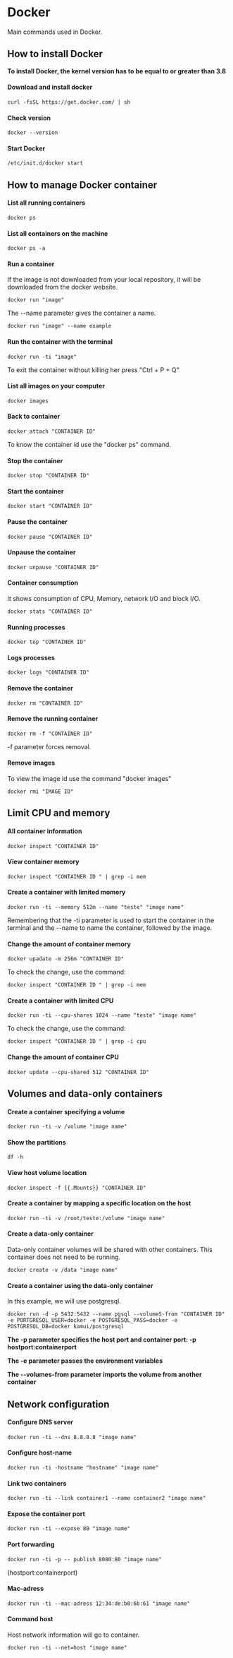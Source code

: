 # Docker
Main commands used in Docker.



## How to install Docker

**To install Docker, the kernel version has to be equal to or greater than 3.8**

#### Download and install docker 
```
curl -fsSL https://get.docker.com/ | sh
```
#### Check version
```
docker --version
```
#### Start Docker
```
/etc/init.d/docker start
```



## How to manage Docker container

#### List all running containers
```
docker ps
```

#### List all containers on the machine 
```
docker ps -a
```

#### Run a container
If the image is not downloaded from your local repository, it will be downloaded from the docker website.
```
docker run "image"
```
The --name parameter gives the container a name.
```
docker run "image" --name example
```

#### Run the container with the terminal 
```
docker run -ti "image"
```
To exit the container without killing her press "Ctrl + P + Q"

#### List all images on your computer
```
docker images
```

#### Back to container
```
docker attach "CONTAINER ID"
```
To know the container id use the "docker ps" command.

#### Stop the container
```
docker stop "CONTAINER ID"
```

#### Start the container
```
docker start "CONTAINER ID"
```

#### Pause the container
```
docker pause "CONTAINER ID"
```

#### Unpause the container
```
docker unpause "CONTAINER ID"
```

#### Container consumption
It shows consumption of CPU, Memory, network I/O and block I/O.
```
docker stats "CONTAINER ID"
```

#### Running processes
```
docker top "CONTAINER ID"
```

#### Logs processes
```
docker logs "CONTAINER ID"
```

#### Remove the container
```
docker rm "CONTAINER ID"
```

#### Remove the running container
```
docker rm -f "CONTAINER ID"
```
-f parameter forces removal.

#### Remove images
To view the image id use the command "docker images"
```
docker rmi "IMAGE ID"
```



## Limit CPU and memory

#### All container information 
```
docker inspect "CONTAINER ID"
```

#### View container memory
```
docker inspect "CONTAINER ID " | grep -i mem
```

#### Create a container with limited momery
```
docker run -ti --memory 512m --name "teste" "image name"
```
Remembering that the -ti parameter is used to start the container in the terminal and the --name to name the container, followed by the image.

#### Change the amount of container memory  
```
docker upadate -m 256m "CONTAINER ID"
```
To check the change, use the command:
```
docker inspect "CONTAINER ID " | grep -i mem
```

#### Create a container with limited CPU
```
docker run -ti --cpu-shares 1024 --name "teste" "image name"
```
To check the change, use the command:
```
docker inspect "CONTAINER ID " | grep -i cpu
```

#### Change the amount of container CPU
```
docker update --cpu-shared 512 "CONTAINER ID"
```



## Volumes and data-only containers

#### Create a container specifying a volume 
```
docker run -ti -v /volume "image name"
```

#### Show the partitions 
```
df -h
```

#### View host volume location 
```
docker inspect -f {{.Mounts}} "CONTAINER ID"
```

#### Create a container by mapping a specific location on the host
```
docker run -ti -v /root/teste:/volume "image name"
```

#### Create a data-only container
Data-only container volumes will be shared with other containers. This container does not need to be running.
```
docker create -v /data "image name"
```

#### Create a container using the data-only container 
In this example, we will use postgresql.
```
docker run -d -p 5432:5432 --name pgsql --volumeS-from "CONTAINER ID" -e PORTGRESQL_USER=docker -e POSTGRESQL_PASS=docker -e POSTGRESQL_DB=docker kamui/postgresql
```
**The -p parameter specifies the host port and container port: -p hostport:containerport**

**The -e parameter passes the environment variables**

**The --volumes-from parameter imports the volume from another container**



## Network configuration

#### Configure DNS server
```
docker run -ti --dns 8.8.8.8 "image name"
```

#### Configure host-name
```
docker run -ti -hostname "hostname" "image name"
```

#### Link two containers
```
docker run -ti --link container1 --name container2 "image name"
```

#### Expose the container port
```
docker run -ti --expose 80 "image name"
```

#### Port forwarding
```
docker run -ti -p -- publish 8080:80 "image name" 
```
(hostport:containerport)

#### Mac-adress
```
docker run -ti --mac-adress 12:34:de:b0:6b:61 "image name"
```

#### Command host
Host network information will go to container.
```
docker run -ti --net=host "image name"
```
